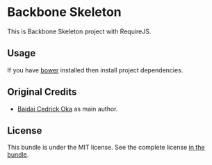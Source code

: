 Backbone Skeleton
=================

This is Backbone Skeleton project with RequireJS.

Usage
-----

If you have [bower](https://bower.io/) installed then install project dependencies.

Original Credits
----------------

* [Baidai Cedrick Oka](https://github.com/CedrickOka) as main author.

License
-------

This bundle is under the MIT license. See the complete license [in the bundle](LICENSE).
